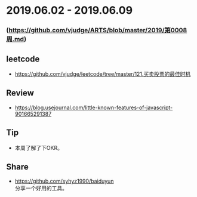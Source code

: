 # 2019.06.02 - 2019.06.09
### (https://github.com/vjudge/ARTS/blob/master/2019/第0008周.md)

## leetcode
* https://github.com/vjudge/leetcode/tree/master/121.买卖股票的最佳时机

## Review
* https://blog.usejournal.com/little-known-features-of-javascript-901665291387

## Tip
* 本周了解了下OKR。

## Share
* https://github.com/syhyz1990/baiduyun  
分享一个好用的工具。
